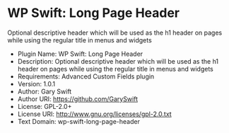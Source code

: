 # WP Swift: Long Page Header

Optional descriptive header which will be used as the h1 header on pages while using the regular title in menus and widgets

* Plugin Name:        WP Swift: Long Page Header
* Description:        Optional descriptive header which will be used as the h1 header on pages while using the regular title in menus and widgets
* Requirements:       Advanced Custom Fields plugin 
* Version:            1.0.1
* Author:             Gary Swift
* Author URI:         https://github.com/GarySwift
* License:            GPL-2.0+
* License URI:        http://www.gnu.org/licenses/gpl-2.0.txt
* Text Domain:        wp-swift-long-page-header